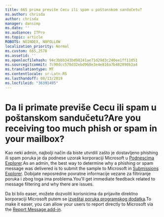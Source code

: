 ```yaml
---
title: 665 prima previše Cecu ili spam u poštanskom sandučetu?
ms.author: chrisda
author: chrisda
manager: dansimp
ms.date: ''
ms.audience: ITPro
ms.topic: article
ROBOTS: NOINDEX, NOFOLLOW
localization_priority: Normal
ms.custom: 665,2578
ms.assetid: ''
ms.openlocfilehash: 94c3bbb343bd98241ae71d29d3c240ee1ff11d51
ms.sourcegitcommit: 7c90dcc570d32ebd968e3e4e816a7b482890b3a4
ms.translationtype: MT
ms.contentlocale: sr-Latn-RS
ms.lasthandoff: 08/13/2019
ms.locfileid: "36391495"
---
```

# <a name="are-you-receiving-too-much-phish-or-spam-in-your-mailbox"></a><span data-ttu-id="37662-102">Da li primate previše Cecu ili spam u poštanskom sandučetu?</span><span class="sxs-lookup"><span data-stu-id="37662-102">Are you receiving too much phish or spam in your mailbox?</span></span>

<span data-ttu-id="37662-103">Kao neki admin, najbolji način da biste utvrdili zašto je dostavljeno phishing ili spam poruka je da podnese uzorak korporaciji Microsoft u [Podnescima Explorer](https://protection.office.com/reportsubmission).</span><span class="sxs-lookup"><span data-stu-id="37662-103">As an admin, the best way to determine why a phishing or spam message was delivered is to submit the sample to Microsoft in [Submissions Explorer](https://protection.office.com/reportsubmission).</span></span> <span data-ttu-id="37662-104">Dobijate neposredne povratne informacije vezane za filtriranje poruka i zbog toga ima problema.</span><span class="sxs-lookup"><span data-stu-id="37662-104">You'll get immediate feedback related to message filtering and why there are issues.</span></span>

<span data-ttu-id="37662-105">Da bi bilo easer, možete dozvoliti korisnicima da prijavite direktno korporaciji Microsoft putem se [izveštaj poruka programskog dodatka](https://appsource.microsoft.com/product/office/WA104381180?src=office&tab=Overview).</span><span class="sxs-lookup"><span data-stu-id="37662-105">To make it easer, you can allow your users to report directly to Microsoft via the [Report Message add-in](https://appsource.microsoft.com/product/office/WA104381180?src=office&tab=Overview).</span></span>
